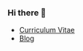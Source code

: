 ### Hi there 👋

- [Curriculum Vitae](https://marcarea.com/cv/)
- [Blog](https://marcarea.com/weblog/)
